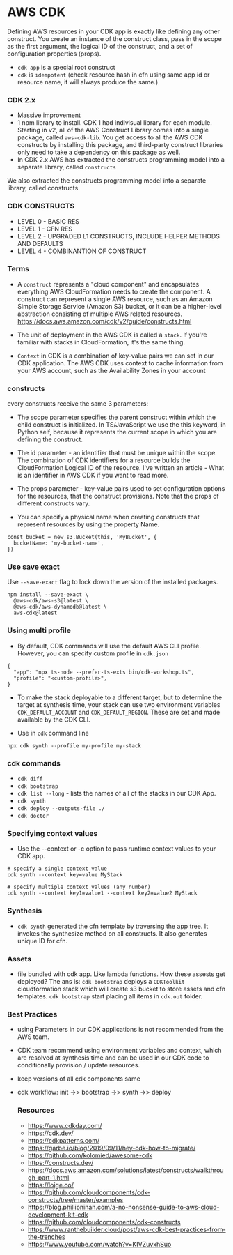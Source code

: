 # AWS CDK
Defining AWS resources in your CDK app is exactly like defining any other construct. You create an instance of the construct class, pass in the scope as the first argument, the logical ID of the construct, and a set of configuration properties (props). 
- `cdk app` is a special root construct
- `cdk` is `idempotent` (check resource hash in cfn using same app id or resource name, it will always produce the same.)

### CDK 2.x
- Massive improvement
- 1 npm library to install. CDK 1 had indivisual library for each module. Starting in v2, all of the AWS Construct Library comes into a single package, called `aws-cdk-lib`. You get access to all the AWS CDK constructs by installing this package, and third-party construct libraries only need to take a dependency on this package as well.
- In CDK 2.x AWS has extracted the constructs programming model into a separate library, called `constructs`

We also extracted the constructs programming model into a separate library, called constructs. 

### CDK CONSTRUCTS
- LEVEL 0 - BASIC RES
- LEVEL 1 - CFN RES 
- LEVEL 2 - UPGRADED L1 CONSTRUCTS, INCLUDE HELPER METHODS AND DEFAULTS
- LEVEL 4 - COMBINANTION OF CONSTRUCT

### Terms
- A `construct` represents a "cloud component" and encapsulates everything AWS CloudFormation needs to create the component. A construct can represent a single AWS resource, such as an Amazon Simple Storage Service (Amazon S3) bucket, or it can be a higher-level abstraction consisting of multiple AWS related resources. https://docs.aws.amazon.com/cdk/v2/guide/constructs.html

- The unit of deployment in the AWS CDK is called a `stack`. If you're familiar with stacks in CloudFormation, it's the same thing.

- `Context` in CDK is a combination of key-value pairs we can set in our CDK application. The AWS CDK uses context to cache information from your AWS account, such as the Availability Zones in your account 

### constructs

every constructs receive the same 3 parameters:

- The scope parameter specifies the parent construct within which the child construct is initialized. In TS/JavaScript we use the this keyword, in Python self, because it represents the current scope in which you are defining the construct.

- The id parameter - an identifier that must be unique within the scope. The combination of CDK identifiers for a resource builds the CloudFormation Logical ID of the resource. I've written an article - What is an identifier in AWS CDK if you want to read more.

- The props parameter - key-value pairs used to set configuration options for the resources, that the construct provisions. Note that the props of different constructs vary.

- You can specify a physical name when creating constructs that represent resources by using the property <resourceType>Name.
```
const bucket = new s3.Bucket(this, 'MyBucket', {
  bucketName: 'my-bucket-name',
})
```


### Use save exact
Use `--save-exact` flag to lock down the version of the installed packages.
```
npm install --save-exact \
  @aws-cdk/aws-s3@latest \
  @aws-cdk/aws-dynamodb@latest \
  aws-cdk@latest
```

### Using multi profile
- By default, CDK commands will use the default AWS CLI profile. However, you can specify custom profile in `cdk.json`
```
{
  "app": "npx ts-node --prefer-ts-exts bin/cdk-workshop.ts",
  "profile": "<custom-profile>",
}
```
- To make the stack deployable to a different target, but to determine the target at synthesis time, your stack can use two environment variables `CDK_DEFAULT_ACCOUNT` and `CDK_DEFAULT_REGION`. These are set and made available by the CDK CLI.

- Use in `cdk` command line
```
npx cdk synth --profile my-profile my-stack
```

### cdk commands

- `cdk diff`
- `cdk bootstrap`
- `cdk list --long` -  lists the names of all of the stacks in our CDK App.
- `cdk synth`
- `cdk deploy --outputs-file ./`
- `cdk doctor`

### Specifying context values
- Use the --context or -c option to pass runtime context values to your CDK app.
```
# specify a single context value
cdk synth --context key=value MyStack

# specify multiple context values (any number)
cdk synth --context key1=value1 --context key2=value2 MyStack

```
  
### Synthesis
- `cdk synth` generated the cfn template by traversing the app tree. It invokes the synthesize method on all constructs. It also generates unique ID for cfn.

### Assets
- file bundled with cdk app. Like lambda functions. How these assests get deployed? The ans is: `cdk bootstrap` deploys a `CDKToolkit` cloudformation stack which will create s3 bucket to store assets and cfn templates. `cdk bootstrap` start placing all items in `cdk.out` folder. 

### Best Practices 
- using Parameters in our CDK applications is not recommended from the AWS team.
- CDK team recommend using environment variables and context, which are resolved at synthesis time and can be used in our CDK code to conditionally provision / update resources.
- keep versions of all cdk components same
- cdk workflow: init ->> bootstrap ->> synth ->> deploy

  ### Resources
  - https://www.cdkday.com/
  - https://cdk.dev/
  - https://cdkpatterns.com/
  - https://garbe.io/blog/2019/09/11/hey-cdk-how-to-migrate/
  - https://github.com/kolomied/awesome-cdk
  - https://constructs.dev/
  - https://docs.aws.amazon.com/solutions/latest/constructs/walkthrough-part-1.html
  - https://loige.co/
  - https://github.com/cloudcomponents/cdk-constructs/tree/master/examples
  - https://blog.phillipninan.com/a-no-nonsense-guide-to-aws-cloud-development-kit-cdk
  - https://github.com/cloudcomponents/cdk-constructs
  - https://www.ranthebuilder.cloud/post/aws-cdk-best-practices-from-the-trenches
  - https://www.youtube.com/watch?v=KIVZuvxhSuo
